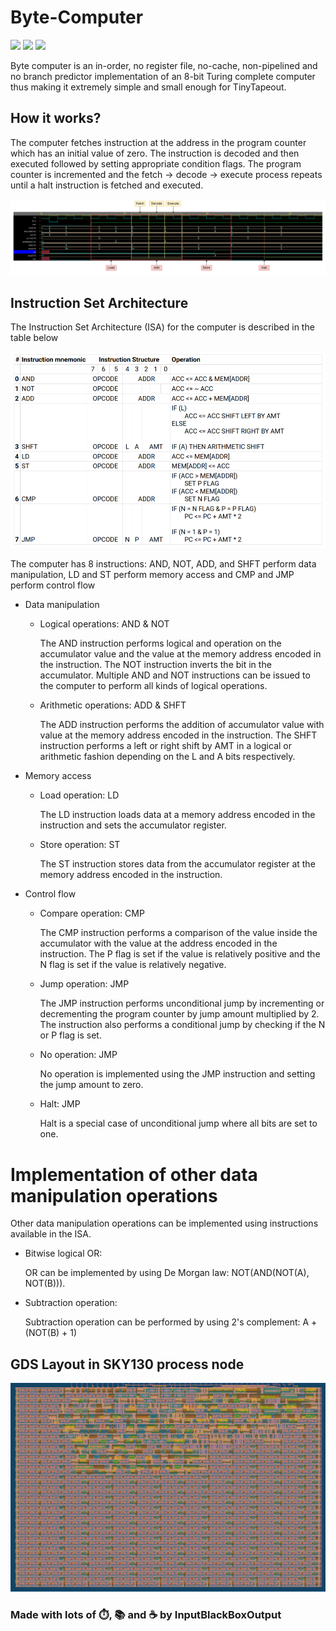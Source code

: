 # Byte-Computer
![](../../workflows/gds/badge.svg) ![](../../workflows/docs/badge.svg) ![](../../workflows/wokwi_test/badge.svg)

Byte computer is an in-order, no register file, no-cache, non-pipelined and no branch predictor implementation of an 8-bit Turing complete computer thus making it extremely simple and small enough for TinyTapeout.

## How it works?
The computer fetches instruction at the address in the program counter which has an initial value of zero. The instruction is decoded and then executed followed by setting appropriate condition flags. The program counter is incremented and the fetch -> decode -> execute process repeats until a halt instruction is fetched and executed.

![waveform](images/waveform.png)


## Instruction Set Architecture
The Instruction Set Architecture (ISA) for the computer is described in the table below

![ISA](images/ISA.png)

The computer has 8 instructions: AND, NOT, ADD, and SHFT perform data manipulation, LD and ST perform memory access and CMP and JMP perform control flow

- Data manipulation
    - Logical operations: AND & NOT

        The AND instruction performs logical and operation on the accumulator value and the value at the memory address encoded in the instruction. The NOT instruction inverts the bit in the accumulator. Multiple AND and NOT instructions can be issued to the computer to perform all kinds of logical operations. 

    - Arithmetic operations: ADD & SHFT
        
        The ADD instruction performs the addition of accumulator value with value at the memory address encoded in the instruction. The SHFT instruction performs a left or right shift by AMT in a logical or arithmetic fashion depending on the L and A bits respectively.

- Memory access 
    - Load operation: LD
        
        The LD instruction loads data at a memory address encoded in the instruction and sets the accumulator register.

    - Store operation: ST

        The ST instruction stores data from the accumulator register at the memory address encoded in the instruction.

- Control flow
    - Compare operation: CMP

        The CMP instruction performs a comparison of the value inside the accumulator with the value at the address encoded in the instruction. The P flag is set if the value is relatively positive and the N flag is set if the value is relatively negative.

    - Jump operation: JMP

        The JMP instruction performs unconditional jump by incrementing or decrementing the program counter by jump amount multiplied by 2. The instruction also performs a conditional jump by checking if the N or P flag is set.

    - No operation: JMP

        No operation is implemented using the JMP instruction and setting the jump amount to zero. 

    - Halt: JMP

        Halt is a special case of unconditional jump where all bits are set to one.

# Implementation of other data manipulation operations
Other data manipulation operations can be implemented using instructions available in the ISA.

- Bitwise logical OR: 

    OR can be implemented by using De Morgan law: NOT(AND(NOT(A), NOT(B))).

- Subtraction operation:

    Subtraction operation can be performed by using 2's complement: A + (NOT(B) + 1)

## GDS Layout in SKY130 process node 

![GDS](images/GDS.png)

### Made with lots of ⏱️, 📚 and ☕ by InputBlackBoxOutput
